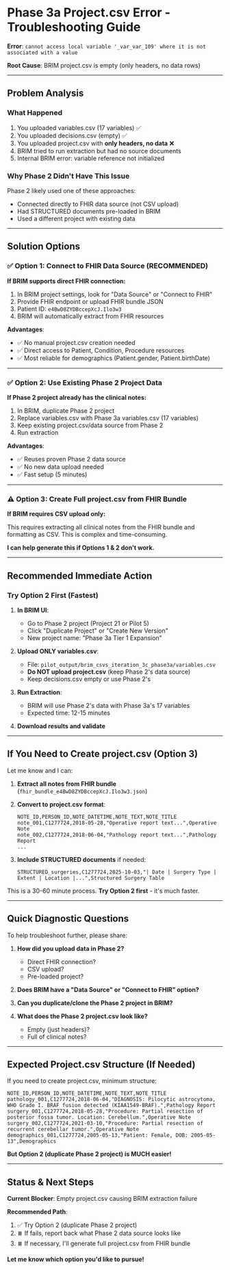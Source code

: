# Phase 3a Project.csv Error - Troubleshooting Guide

**Error**: `cannot access local variable '_var_var_109' where it is not associated with a value`

**Root Cause**: BRIM project.csv is empty (only headers, no data rows)

---

## Problem Analysis

### What Happened
1. You uploaded variables.csv (17 variables) ✅
2. You uploaded decisions.csv (empty) ✅  
3. You uploaded project.csv with **only headers, no data** ❌
4. BRIM tried to run extraction but had no source documents
5. Internal BRIM error: variable reference not initialized

### Why Phase 2 Didn't Have This Issue
Phase 2 likely used one of these approaches:
- Connected directly to FHIR data source (not CSV upload)
- Had STRUCTURED documents pre-loaded in BRIM
- Used a different project with existing data

---

## Solution Options

### ✅ **Option 1: Connect to FHIR Data Source (RECOMMENDED)**

**If BRIM supports direct FHIR connection:**
1. In BRIM project settings, look for "Data Source" or "Connect to FHIR"
2. Provide FHIR endpoint or upload FHIR bundle JSON
3. Patient ID: `e4BwD8ZYDBccepXcJ.Ilo3w3`
4. BRIM will automatically extract from FHIR resources

**Advantages**:
- ✅ No manual project.csv creation needed
- ✅ Direct access to Patient, Condition, Procedure resources
- ✅ Most reliable for demographics (Patient.gender, Patient.birthDate)

---

### ✅ **Option 2: Use Existing Phase 2 Project Data**

**If Phase 2 project already has the clinical notes:**
1. In BRIM, duplicate Phase 2 project
2. Replace variables.csv with Phase 3a variables.csv (17 variables)
3. Keep existing project.csv/data source from Phase 2
4. Run extraction

**Advantages**:
- ✅ Reuses proven Phase 2 data source
- ✅ No new data upload needed
- ✅ Fast setup (5 minutes)

---

### ⚠️ **Option 3: Create Full project.csv from FHIR Bundle**

**If BRIM requires CSV upload only:**

This requires extracting all clinical notes from the FHIR bundle and formatting as CSV. This is complex and time-consuming.

**I can help generate this if Options 1 & 2 don't work.**

---

## Recommended Immediate Action

### **Try Option 2 First (Fastest)**

1. **In BRIM UI**:
   - Go to Phase 2 project (Project 21 or Pilot 5)
   - Click "Duplicate Project" or "Create New Version"
   - New project name: "Phase 3a Tier 1 Expansion"

2. **Upload ONLY variables.csv**:
   - File: `pilot_output/brim_csvs_iteration_3c_phase3a/variables.csv`
   - **Do NOT upload project.csv** (keep Phase 2's data source)
   - Keep decisions.csv empty or use Phase 2's

3. **Run Extraction**:
   - BRIM will use Phase 2's data with Phase 3a's 17 variables
   - Expected time: 12-15 minutes

4. **Download results and validate**

---

## If You Need to Create project.csv (Option 3)

Let me know and I can:

1. **Extract all notes from FHIR bundle** (`fhir_bundle_e4BwD8ZYDBccepXcJ.Ilo3w3.json`)
2. **Convert to project.csv format**:
   ```csv
   NOTE_ID,PERSON_ID,NOTE_DATETIME,NOTE_TEXT,NOTE_TITLE
   note_001,C1277724,2018-05-28,"Operative report text...",Operative Note
   note_002,C1277724,2018-06-04,"Pathology report text...",Pathology Report
   ...
   ```

3. **Include STRUCTURED documents** if needed:
   ```csv
   STRUCTURED_surgeries,C1277724,2025-10-03,"| Date | Surgery Type | Extent | Location |...",Structured Surgery Table
   ```

This is a 30-60 minute process. **Try Option 2 first** - it's much faster.

---

## Quick Diagnostic Questions

To help troubleshoot further, please share:

1. **How did you upload data in Phase 2?**
   - Direct FHIR connection?
   - CSV upload?
   - Pre-loaded project?

2. **Does BRIM have a "Data Source" or "Connect to FHIR" option?**

3. **Can you duplicate/clone the Phase 2 project in BRIM?**

4. **What does the Phase 2 project.csv look like?**
   - Empty (just headers)?
   - Full of clinical notes?

---

## Expected Project.csv Structure (If Needed)

If you need to create project.csv, minimum structure:

```csv
NOTE_ID,PERSON_ID,NOTE_DATETIME,NOTE_TEXT,NOTE_TITLE
pathology_001,C1277724,2018-06-04,"DIAGNOSIS: Pilocytic astrocytoma, WHO Grade I. BRAF fusion detected (KIAA1549-BRAF).",Pathology Report
surgery_001,C1277724,2018-05-28,"Procedure: Partial resection of posterior fossa tumor. Location: Cerebellum.",Operative Note
surgery_002,C1277724,2021-03-10,"Procedure: Partial resection of recurrent cerebellar tumor.",Operative Note
demographics_001,C1277724,2005-05-13,"Patient: Female, DOB: 2005-05-13",Demographics
```

**But Option 2 (duplicate Phase 2 project) is MUCH easier!**

---

## Status & Next Steps

**Current Blocker**: Empty project.csv causing BRIM extraction failure

**Recommended Path**:
1. ✅ Try Option 2 (duplicate Phase 2 project)
2. ⏸️ If fails, report back what Phase 2 data source looks like
3. ⏸️ If necessary, I'll generate full project.csv from FHIR bundle

**Let me know which option you'd like to pursue!**
